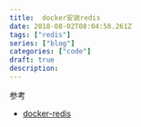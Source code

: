 ```yaml
---
title:  docker安装redis
date: 2018-08-02T08:04:58.261Z
tags: ["redis"]
series: ["blog"]
categories: ["code"]
draft: true
description:
---
```




参考

- [docker-redis](https://yeasy.gitbooks.io/docker_practice/appendix/repo/redis.html)